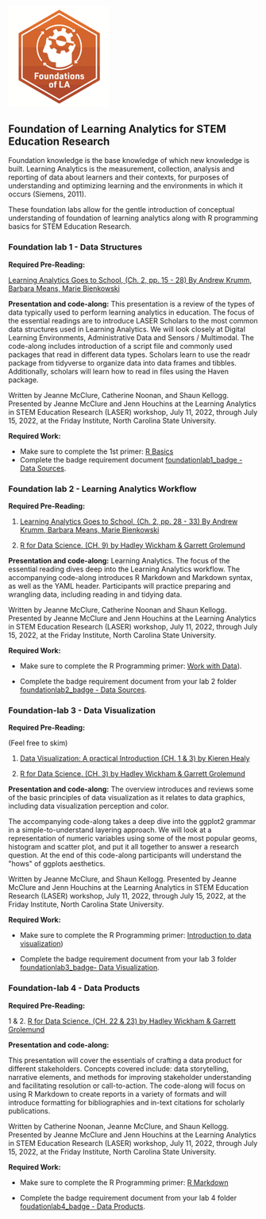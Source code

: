 <img src="foundation_lab_1/img/FLA_Primary.png" width="40%"/>

## Foundation of Learning Analytics for STEM Education Research

Foundation knowledge is the base knowledge of which new knowledge is built. Learning Analytics is the measurement, collection, analysis and reporting of data about learners and their contexts, for purposes of understanding and optimizing learning and the environments in which it occurs (Siemens, 2011).

These foundation labs allow for the gentle introduction of conceptual understanding of foundation of learning analytics along with R programming basics for STEM Education Research. 


### **Foundation lab 1** - Data Structures

**Required Pre-Reading:**

[Learning Analytics Goes to School, (Ch. 2, pp. 15 - 28) By Andrew Krumm, Barbara Means, Marie Bienkowski](https://github.com/laser-institute/essential-readings/blob/main/foundation_labs/foundlab_1/krumm_2018.pdf)


**Presentation and code-along:**
This presentation is a review of the types of data typically used to perform learning analytics in education. The focus of the essential readings are to introduce LASER Scholars to the most common data structures used in Learning Analytics. We will look closely at Digital Learning Environments, Administrative Data and Sensors / Multimodal. 
The code-along includes introduction of a script file and commonly used packages that read in different data types. Scholars learn to use the readr package from tidyverse to organize data into data frames and tibbles. Additionally, scholars will learn how to read in files using the Haven package.  

Written by Jeanne McClure, Catherine Noonan, and Shaun Kellogg. Presented by Jeanne McClure and Jenn Houchins at the Learning Analytics in STEM Education Research (LASER) workshop, July 11, 2022, through July 15, 2022, at the Friday Institute, North Carolina State University.


**Required Work:**

-  Make sure to complete the 1st primer: [R Basics](https://rstudio.cloud/learn/primers/1.2)
-  Complete the badge requirement document [foundationlab1_badge - Data Sources](https://github.com/laser-institute/foundational-skills/tree/master/foundation_lab_1/lab1_badge).



### **Foundation lab 2** - Learning Analytics Workflow


**Required Pre-Reading:**

1. [Learning Analytics Goes to School, (Ch. 2, pp. 28 - 33) By Andrew Krumm, Barbara Means, Marie Bienkowski](https://github.com/laser-institute/essential-readings/blob/main/foundation_labs/foundlab_1/krumm_2018.pdf)

2. [R for Data Science. (CH. 9) by Hadley Wickham & Garrett Grolemund](https://r4ds.had.co.nz/index.html)


**Presentation and code-along:**
Learning Analytics. The focus of the essential reading dives deep into the Learning Analytics workflow. The accompanying code-along introduces R Markdown and Markdown syntax, as well as the YAML header. Participants will practice preparing and wrangling data, including reading in and tidying data. 

Written by Jeanne McClure, Catherine Noonan and Shaun Kellogg. Presented by Jeanne McClure and Jenn Houchins at the Learning Analytics in STEM Education Research (LASER) workshop, July 11, 2022, through July 15, 2022, at the Friday Institute, North Carolina State University.

**Required Work:**

-  Make sure to complete the R Programming primer: [Work with Data](https://rstudio.cloud/learn/primers/2)).

-  Complete the badge requirement document from your lab 2 folder [foundationlab2_badge - Data Sources](https://github.com/laser-institute/foundational-skills/blob/master/foundation_lab_2/foundationlab2_badge.Rmd).


### **Foundation-lab 3** - Data Visualization


**Required Pre-Reading:**

(Feel free to skim)
1. [Data Visualization: A practical Introduction (CH. 1 & 3) by Kieren Healy](https://socviz.co/)


2. [R for Data Science. (CH. 3) by Hadley Wickham & Garrett Grolemund](https://r4ds.had.co.nz/index.html)


**Presentation and code-along:**
The overview introduces and reviews some of the basic principles of data visualization as it relates to data graphics, including data visualization perception and color.

The accompanying code-along takes a deep dive into the ggplot2 grammar in a simple-to-understand layering approach. We will look at a representation of numeric variables using some of the most popular geoms, histogram and scatter plot, and put it all together to answer a research question. 
At the end of this code-along participants will understand the "hows" of ggplots aesthetics. 

Written by Jeanne McClure, and Shaun Kellogg. Presented by Jeanne McClure and Jenn Houchins at the Learning Analytics in STEM Education Research (LASER) workshop, July 11, 2022, through July 15, 2022, at the Friday Institute, North Carolina State University.

**Required Work:**

-  Make sure to complete the R Programming primer: [Introduction to data visualization](https://rstudio.cloud/learn/primers/3))

-  Complete the badge requirement document from your lab 3 folder [foundationlab3_badge- Data Visualization](https://github.com/laser-institute/foundational-skills/blob/master/foundation_lab_3/foundationlab3_badge.Rmd).


### **Foundation-lab 4** - Data Products

**Required Pre-Reading:**

1 & 2. [R for Data Science. (CH. 22 & 23) by Hadley Wickham & Garrett Grolemund](https://r4ds.had.co.nz/index.html)

**Presentation and code-along:**

This presentation will cover the essentials of crafting a data product for different stakeholders. Concepts covered include: data storytelling, narrative elements, and methods for improving stakeholder understanding and facilitating resolution or call-to-action. The code-along will focus on using R Markdown to create reports in a variety of formats and will introduce formatting for bibliographies and in-text citations for scholarly publications.

Written by Catherine Noonan, Jeanne McClure, and Shaun Kellogg. Presented by Jeanne McClure and Jenn Houchins at the Learning Analytics in STEM Education Research (LASER) workshop, July 11, 2022, through July 15, 2022, at the Friday Institute, North Carolina State University.

**Required Work:**

-  Make sure to complete the R Programming primer: [R Markdown](https://rmarkdown.rstudio.com/lesson-1.html?_ga=2.149737333.2122961316.1655817816-1599820931.1654624890)

-  Complete the badge requirement document from your lab 4 folder [foudationlab4_badge - Data Products](https://github.com/laser-institute/foundational-skills/blob/master/foundation_lab_4/foundationlab4_badge.Rmd).
